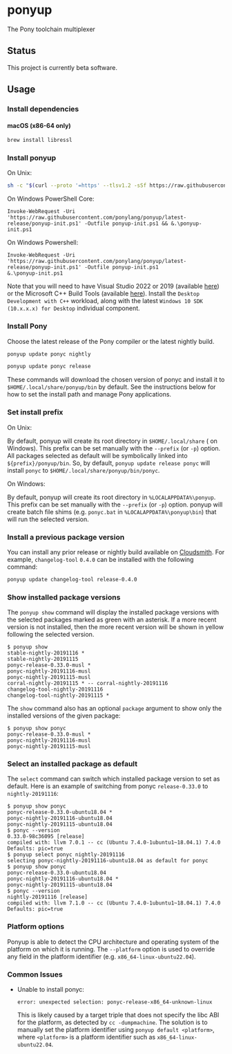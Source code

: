 # ponyup

The Pony toolchain multiplexer

## Status

This project is currently beta software.

## Usage

### Install dependencies

#### macOS (x86-64 only)

```bash
brew install libressl
```

### Install ponyup

On Unix:

```bash
sh -c "$(curl --proto '=https' --tlsv1.2 -sSf https://raw.githubusercontent.com/ponylang/ponyup/latest-release/ponyup-init.sh)"
```

On Windows PowerShell Core:

```pwsh
Invoke-WebRequest -Uri 'https://raw.githubusercontent.com/ponylang/ponyup/latest-release/ponyup-init.ps1' -Outfile ponyup-init.ps1 && &.\ponyup-init.ps1
```

On Windows Powershell:

```pwsh
Invoke-WebRequest -Uri 'https://raw.githubusercontent.com/ponylang/ponyup/latest-release/ponyup-init.ps1' -Outfile ponyup-init.ps1
&.\ponyup-init.ps1
```

Note that you will need to have Visual Studio 2022 or 2019 (available [here](https://www.visualstudio.com/vs/community/)) or the Microsoft C++ Build Tools (available [here](https://visualstudio.microsoft.com/visual-cpp-build-tools/)). Install the `Desktop Development with C++` workload, along with the latest `Windows 10 SDK (10.x.x.x) for Desktop` individual component.

### Install Pony

Choose the latest release of the Pony compiler or the latest nightly build.

```bash
ponyup update ponyc nightly
```

```bash
ponyup update ponyc release
```

These commands will download the chosen version of ponyc and install it to `$HOME/.local/share/ponyup/bin` by default. See the instructions below for how to set the install path and manage Pony applications.

### Set install prefix

On Unix:

By default, ponyup will create its root directory in `$HOME/.local/share` ( on Windows). This prefix can be set manually with the `--prefix` (or `-p`) option. All packages selected as default will be symbolically linked into `${prefix}/ponyup/bin`. So, by default, `ponyup update release ponyc` will install `ponyc` to `$HOME/.local/share/ponyup/bin/ponyc`.

On Windows:

By default, ponyup will create its root directory in `%LOCALAPPDATA%\ponyup`. This prefix can be set manually with the `--prefix` (or `-p`) option. ponyup will create batch file shims (e.g. `ponyc.bat` in `%LOCALAPPDATA%\ponyup\bin`) that will run the selected version.

### Install a previous package version

You can install any prior release or nightly build available on [Cloudsmith](https://cloudsmith.io/~ponylang/repos/). For example, `changelog-tool` `0.4.0` can be installed with the following command:

```bash
ponyup update changelog-tool release-0.4.0
```

### Show installed package versions

The `ponyup show` command will display the installed package versions with the selected packages marked as green with an asterisk. If a more recent version is not installed, then the more recent version will be shown in yellow following the selected version.

```console
$ ponyup show
stable-nightly-20191116 *
stable-nightly-20191115
ponyc-release-0.33.0-musl *
ponyc-nightly-20191116-musl
ponyc-nightly-20191115-musl
corral-nightly-20191115 * -- corral-nightly-20191116
changelog-tool-nightly-20191116
changelog-tool-nightly-20191115 *
```

The `show` command also has an optional `package` argument to show only the installed versions of the given package:

```console
$ ponyup show ponyc
ponyc-release-0.33.0-musl *
ponyc-nightly-20191116-musl
ponyc-nightly-20191115-musl
```

### Select an installed package as default

The `select` command can switch which installed package version to set as default. Here is an example of switching from ponyc `release-0.33.0` to `nightly-20191116`:

```console
$ ponyup show ponyc
ponyc-release-0.33.0-ubuntu18.04 *
ponyc-nightly-20191116-ubuntu18.04
ponyc-nightly-20191115-ubuntu18.04
$ ponyc --version
0.33.0-98c36095 [release]
compiled with: llvm 7.0.1 -- cc (Ubuntu 7.4.0-1ubuntu1~18.04.1) 7.4.0
Defaults: pic=true
$ ponyup select ponyc nightly-20191116
selecting ponyc-nightly-20191116-ubuntu18.04 as default for ponyc
$ ponyup show ponyc
ponyc-release-0.33.0-ubuntu18.04
ponyc-nightly-20191116-ubuntu18.04 *
ponyc-nightly-20191115-ubuntu18.04
$ ponyc --version
nightly-20191116 [release]
compiled with: llvm 7.1.0 -- cc (Ubuntu 7.4.0-1ubuntu1~18.04.1) 7.4.0
Defaults: pic=true
```

### Platform options

Ponyup is able to detect the CPU architecture and operating system of the platform on which it is running. The `--platform` option is used to override any field in the platform identifier (e.g. `x86_64-linux-ubuntu22.04`).

### Common Issues

- Unable to install ponyc:

  ```console
  error: unexpected selection: ponyc-release-x86_64-unknown-linux
  ```

  This is likely caused by a target triple that does not specify the libc ABI for the platform, as detected by `cc -dumpmachine`. The solution is to manually set the platform identifier using `ponyup default <platform>`, where `<platform>` is a platform identifier such as `x86_64-linux-ubuntu22.04`.
